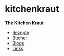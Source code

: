 # kitchenkraut

**The Kitchen Kraut**

* [Rezepte](/content/rezepte.md)
* [Bücher](/content/buecher.md)
* [Blogs](/content/blogs.md)
* [Links](/content/links.md)
